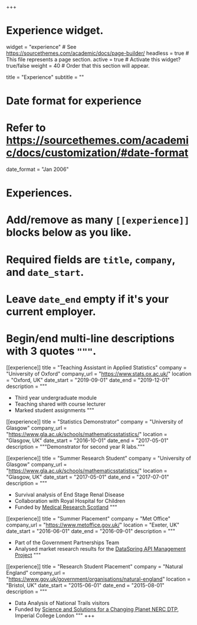 +++
# Experience widget.
widget = "experience"  # See https://sourcethemes.com/academic/docs/page-builder/
headless = true  # This file represents a page section.
active = true  # Activate this widget? true/false
weight = 40  # Order that this section will appear.

title = "Experience"
subtitle = ""

# Date format for experience
#   Refer to https://sourcethemes.com/academic/docs/customization/#date-format
date_format = "Jan 2006"

# Experiences.
#   Add/remove as many `[[experience]]` blocks below as you like.
#   Required fields are `title`, `company`, and `date_start`.
#   Leave `date_end` empty if it's your current employer.
#   Begin/end multi-line descriptions with 3 quotes `"""`.
[[experience]]
  title = "Teaching Assistant in Applied Statistics"
  company = "University of Oxford"
  company_url = "https://www.stats.ox.ac.uk/"
  location = "Oxford, UK"
  date_start = "2019-09-01"
  date_end = "2019-12-01"
  description = """
  * Third year undergraduate module
  * Teaching shared with course lecturer
  * Marked student assignments
  """

[[experience]]
  title = "Statistics Demonstrator"
  company = "University of Glasgow"
  company_url = "https://www.gla.ac.uk/schools/mathematicsstatistics/"
  location = "Glasgow, UK"
  date_start = "2016-10-01"
  date_end = "2017-05-01"
  description = """Demonstrator for second year R labs."""
  
  [[experience]]
  title = "Summer Research Student"
  company = "University of Glasgow"
  company_url =  "https://www.gla.ac.uk/schools/mathematicsstatistics/"
  location = "Glasgow, UK"
  date_start = "2017-05-01"
  date_end = "2017-07-01"
  description = """
  * Survival analysis of End Stage Renal Disease
  * Collaboration with Royal Hospital for Children
  * Funded by [Medical Research Scotland](https://medicalresearchscotland.org.uk/awards/statistical-analysis-obesity-hypertension-mortality-following-paediatric-renal-replacement-therapy/)
  """
  
  [[experience]]
  title = "Summer Placement"
  company = "Met Office"
  company_url = "https://www.metoffice.gov.uk/"
  location = "Exeter, UK"
  date_start = "2016-06-01"
  date_end = "2016-09-01"
  description = """
  * Part of the Government Partnerships Team
  * Analysed market research results for the [DataSpring API Management Project](https://www.bgs.ac.uk/ESSP/DataSpring.html)
  """
  
  [[experience]]
  title = "Research Student Placement"
  company = "Natural England"
  company_url = "https://www.gov.uk/government/organisations/natural-england"
  location = "Bristol, UK"
  date_start = "2015-06-01"
  date_end = "2015-08-01"
  description = """
  * Data Analysis of National Trails visitors
  * Funded by [Science and Solutions for a Changing Planet NERC DTP](https://www.imperial.ac.uk/grantham/education/science-and-solutions-for-a-changing-planet-dtp/), Imperial College London
  """
+++
